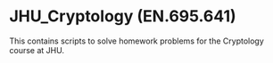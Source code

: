 # JHU_Cryptology (EN.695.641)
This contains scripts to solve homework problems for the Cryptology course at JHU.
